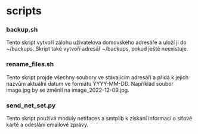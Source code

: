 # scripts

### backup.sh
Tento skript vytvoří zálohu uživatelova domovského adresáře a uloží ji do ~/backups. Skript také vytvoří adresář ~/backups, pokud ještě neexistuje.

### rename_files.sh
Tento skript projde všechny soubory ve stávajícím adresáři a přidá k jejich názvům aktuální datum ve formátu YYYY-MM-DD. Například soubor image.jpg by se změnil na image_2022-12-09.jpg.

### send_net_set.py
Tento skript používá moduly netifaces a smtplib k získání informací o síťové kartě a odeslání emailové zprávy. 
